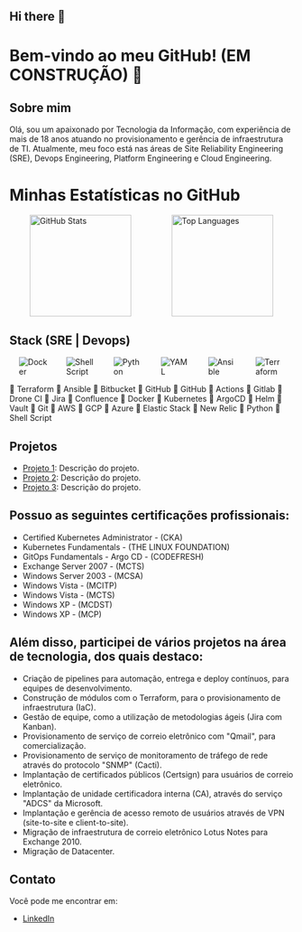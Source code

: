 ## Hi there 👋

<!--
**Tiago-TSG/tiago-tsg** is a ✨ _special_ ✨ repository because its `README.md` (this file) appears on your GitHub profile.

Here are some ideas to get you started:

- 🔭 I’m currently working on ...
- 🌱 I’m currently learning ...
- 👯 I’m looking to collaborate on ...
- 🤔 I’m looking for help with ...
- 💬 Ask me about ...
- 📫 How to reach me: ...
- 😄 Pronouns: ...
- ⚡ Fun fact: ...
-->

# Bem-vindo ao meu GitHub! (EM CONSTRUÇÃO) 🚧

## Sobre mim
    
Olá, sou um apaixonado por Tecnologia da Informação, com experiência de mais de 18 anos atuando no provisionamento e gerência de infraestrutura de TI. Atualmente, meu foco está nas áreas de Site Reliability Engineering (SRE), Devops Engineering, Platform Engineering e Cloud Engineering.

# Minhas Estatísticas no GitHub

<div style="display: flex; align-items: center; justify-content: space-around;">
  <img height="180em" src="https://github-readme-stats.vercel.app/api?username=tiago-tsg&show_icons=true&theme=radical" alt="GitHub Stats" style="max-width: 45%;" />
  <img height="180em" src="https://github-readme-stats.vercel.app/api/top-langs/?username=tiago-tsg&layout=compact&theme=radical" alt="Top Languages" style="max-width: 45%;" />
</div>

## Stack (SRE | Devops)

<div style="display: flex; align-items: center; justify-content: space-around;">

  <img src="https://img.icons8.com/color/48/000000/docker.png" alt="Docker" style="max-width: 10%;" />
  <img src="https://img.icons8.com/color/48/000000/console.png" alt="Shell Script" style="max-width: 10%;" />
  <img src="https://img.icons8.com/color/48/000000/python.png" alt="Python" style="max-width: 10%;" />
  <img src="https://img.icons8.com/color/48/000000/kubernetes.png" alt="YAML" style="max-width: 10%;" />
  <img src="https://img.icons8.com/color/48/000000/ansible.png" alt="Ansible" style="max-width: 10%;" />
  <img src="https://img.icons8.com/color/48/000000/terraform.png" alt="Terraform" style="max-width: 10%;" />
</div>

🔹 Terraform
🔹 Ansible
🔹 Bitbucket 
🔹 GitHub
🔹 GitHub
🔹 Actions
🔹 Gitlab
🔹 Drone CI 
🔹 Jira
🔹 Confluence
🔹 Docker
🔹 Kubernetes
🔹 ArgoCD 
🔹 Helm
🔹 Vault
🔹 Git
🔹 AWS
🔹 GCP
🔹 Azure
🔹 Elastic Stack
🔹 New Relic
🔹 Python
🔹 Shell Script

## Projetos
- [Projeto 1](https://github.com/seu-usuario/projeto1): Descrição do projeto.
- [Projeto 2](https://github.com/seu-usuario/projeto2): Descrição do projeto.
- [Projeto 3](https://github.com/seu-usuario/projeto3): Descrição do projeto.

## Possuo as seguintes certificações profissionais:

- Certified Kubernetes Administrator - (CKA)
- Kubernetes Fundamentals - (THE LINUX FOUNDATION)
- GitOps Fundamentals - Argo CD - (CODEFRESH)
- Exchange Server 2007 - (MCTS)
- Windows Server 2003 - (MCSA)
- Windows Vista - (MCITP)
- Windows Vista - (MCTS)
- Windows XP - (MCDST)
- Windows XP - (MCP)

## Além disso, participei de vários projetos na área de tecnologia, dos quais destaco:

- Criação de pipelines para automação, entrega e deploy contínuos, para equipes de desenvolvimento.
- Construção de módulos com o Terraform, para o provisionamento de infraestrutura (IaC).
- Gestão de equipe, como a utilização de metodologias ágeis (Jira com Kanban).
- Provisionamento de serviço de correio eletrônico com "Qmail", para comercialização.
- Provisionamento de serviço de monitoramento de tráfego de rede através do protocolo "SNMP" (Cacti).
- Implantação de certificados públicos (Certsign) para usuários de correio eletrônico.
- Implantação de unidade certificadora interna (CA), através do serviço "ADCS" da Microsoft.
- Implantação e gerência de acesso remoto de usuários através de VPN (site-to-site e client-to-site).
- Migração de infraestrutura de correio eletrônico Lotus Notes para Exchange 2010.
- Migração de Datacenter.

## Contato
Você pode me encontrar em:
- [LinkedIn](https://www.linkedin.com/in/tiagotsg/)
